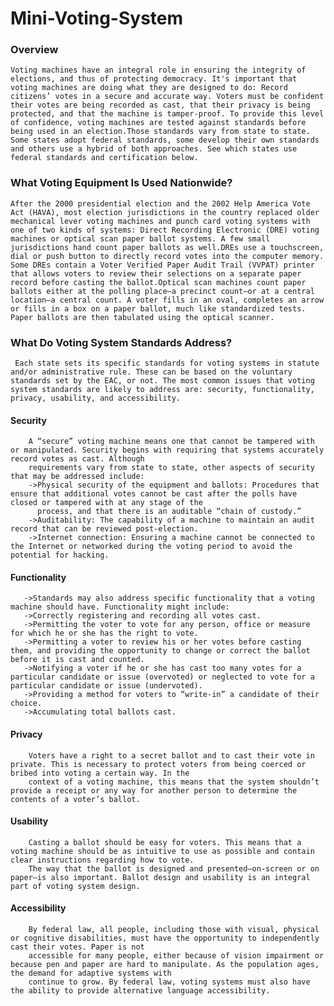# Mini-Voting-System

### Overview
    Voting machines have an integral role in ensuring the integrity of elections, and thus of protecting democracy. It's important that voting machines are doing what they are designed to do: Record citizens’ votes in a secure and accurate way. Voters must be confident their votes are being recorded as cast, that their privacy is being protected, and that the machine is tamper-proof. To provide this level of confidence, voting machines are tested against standards before being used in an election.Those standards vary from state to state. Some states adopt federal standards, some develop their own standards and others use a hybrid of both approaches. See which states use federal standards and certification below.
    
### What Voting Equipment Is Used Nationwide?
    After the 2000 presidential election and the 2002 Help America Vote Act (HAVA), most election jurisdictions in the country replaced older mechanical lever voting machines and punch card voting systems with one of two kinds of systems: Direct Recording Electronic (DRE) voting machines or optical scan paper ballot systems. A few small jurisdictions hand count paper ballots as well.DREs use a touchscreen, dial or push button to directly record votes into the computer memory. Some DREs contain a Voter Verified Paper Audit Trail (VVPAT) printer that allows voters to review their selections on a separate paper record before casting the ballot.Optical scan machines count paper ballots either at the polling place—a precinct count—or at a central location—a central count. A voter fills in an oval, completes an arrow or fills in a box on a paper ballot, much like standardized tests. Paper ballots are then tabulated using the optical scanner. 
      
### What Do Voting System Standards Address? 
     Each state sets its specific standards for voting systems in statute and/or administrative rule. These can be based on the voluntary standards set by the EAC, or not. The most common issues that voting system standards are likely to address are: security, functionality, privacy, usability, and accessibility.
   #### Security
        A “secure” voting machine means one that cannot be tampered with or manipulated. Security begins with requiring that systems accurately record votes as cast. Although     
        requirements vary from state to state, other aspects of security that may be addressed include:
        ->Physical security of the equipment and ballots: Procedures that ensure that additional votes cannot be cast after the polls have closed or tampered with at any stage of the 
          process, and that there is an auditable “chain of custody.”
        ->Auditability: The capability of a machine to maintain an audit record that can be reviewed post-election.
        ->Internet connection: Ensuring a machine cannot be connected to the Internet or networked during the voting period to avoid the potential for hacking.
   #### Functionality
       ->Standards may also address specific functionality that a voting machine should have. Functionality might include:
       ->Correctly registering and recording all votes cast.
       ->Permitting the voter to vote for any person, office or measure for which he or she has the right to vote.
       ->Permitting a voter to review his or her votes before casting them, and providing the opportunity to change or correct the ballot before it is cast and counted.
       ->Notifying a voter if he or she has cast too many votes for a particular candidate or issue (overvoted) or neglected to vote for a particular candidate or issue (undervoted).
       ->Providing a method for voters to “write-in” a candidate of their choice.
       ->Accumulating total ballots cast.
   #### Privacy
        Voters have a right to a secret ballot and to cast their vote in private. This is necessary to protect voters from being coerced or bribed into voting a certain way. In the
        context of a voting machine, this means that the system shouldn’t provide a receipt or any way for another person to determine the contents of a voter’s ballot.
   #### Usability
        Casting a ballot should be easy for voters. This means that a voting machine should be as intuitive to use as possible and contain clear instructions regarding how to vote. 
        The way that the ballot is designed and presented—on-screen or on paper—is also important. Ballot design and usability is an integral part of voting system design. 
#### Accessibility 
        By federal law, all people, including those with visual, physical or cognitive disabilities, must have the opportunity to independently cast their votes. Paper is not 
        accessible for many people, either because of vision impairment or because pen and paper are hard to manipulate. As the population ages, the demand for adaptive systems with 
        continue to grow. By federal law, voting systems must also have the ability to provide alternative language accessibility.  

